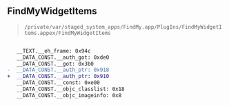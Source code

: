## FindMyWidgetItems

> `/private/var/staged_system_apps/FindMy.app/PlugIns/FindMyWidgetItems.appex/FindMyWidgetItems`

```diff

   __TEXT.__eh_frame: 0x94c
   __DATA_CONST.__auth_got: 0xde0
   __DATA_CONST.__got: 0x3b0
-  __DATA_CONST.__auth_ptr: 0x918
+  __DATA_CONST.__auth_ptr: 0x910
   __DATA_CONST.__const: 0xe00
   __DATA_CONST.__objc_classlist: 0x18
   __DATA_CONST.__objc_imageinfo: 0x8

```

